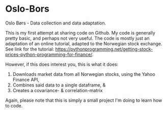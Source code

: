 # Oslo-Bors
Oslo Børs - Data collection and data adaptation.

This is my first attempt at sharing code on Github. My code is generally pretty basic, and perhaps not very useful. The code is mostly just an adaptation of an online tutorial, adapted to the Norwegian stock exchange. See link for the tutorial: https://pythonprogramming.net/getting-stock-prices-python-programming-for-finance/.

However, if this does interest you, this is what it does:
1. Downloads market data from all Norwegian stocks, using the Yahoo Finance API,
2. Combines said data to a single dataframe, &
3. Creates a covariance- & correlation-matrix

Again, please note that this is simply a small project I'm doing to learn how to code.
